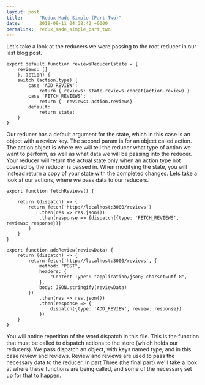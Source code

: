 ```yaml
---
layout: post
title:      "Redux Made Simple (Part Two)"
date:       2018-09-11 04:38:42 +0000
permalink:  redux_made_simple_part_two
---
```



Let's take a look at the reducers we were passing to the root reducer in our last blog post. 

```
export default function reviewsReducer(state = {
    reviews: []
    }, action) {
    switch (action.type) {
        case 'ADD_REVIEW':
            return { reviews: state.reviews.concat(action.review) }
        case 'FETCH_REVIEWS':
            return {  reviews: action.reviews}
        default:
            return state;
    }
}
```

Our reducer has a default argument for the state, which in this case is an object with a review key. The second param is for an object called action. The action object is where we will tell the reducer what type of action we want to perform, as well as what data we will be passing into the reducer. Your reducer will return the actual state only when an action type not covered by the reducer is passed in. When modifying the state, you will instead return a copy of your state with the completed changes. Lets take a look at our actions, where we pass data to our reducers.


```
export function fetchReviews() {

    return (dispatch) => {
        return fetch('http://localhost:3000/reviews')
            .then(res => res.json())
            .then(response => {dispatch({type: 'FETCH_REVIEWS', reviews: response})}
        )
    }
}

export function addReview(reviewData) {
    return (dispatch) => {
        return fetch('http://localhost:3000/reviews', {
            method: "POST",
            headers: {
                "Content-Type": "application/json; charset=utf-8",
            },
            body: JSON.stringify(reviewData)
        })
            .then(res => res.json())
            .then(response => {
                dispatch({type: 'ADD_REVIEW', review: response})
            })
    }
}
```

You will notice repetition of the word dispatch in this file. This is the function that must be called to dispatch actions to the store (which holds our reducers). We pass dispatch an object, with keys named type, and in this case review and reviews. Review and reviews are used to pass the necessary data to the reducer. In part Three (the final part) we'll take a look at where these functions are being called, and some of the necessary set up for that to happen.
